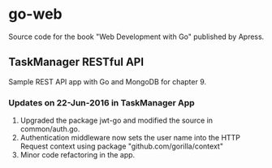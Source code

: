 # go-web
Source code for the book "Web Development with Go" published by Apress.

## TaskManager RESTful API
Sample REST API app with Go and MongoDB for chapter 9.

### Updates on 22-Jun-2016 in TaskManager App
1. Upgraded the package jwt-go and modified the source in common/auth.go.
2. Authentication middleware now sets the user name into the HTTP Request context using package "github.com/gorilla/context"
3. Minor code refactoring in the app.
